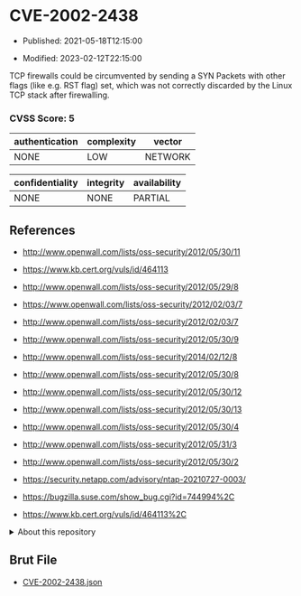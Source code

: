 # CVE-2002-2438

- Published: 2021-05-18T12:15:00

- Modified: 2023-02-12T22:15:00

TCP firewalls could be circumvented by sending a SYN Packets with other flags (like e.g. RST flag) set, which was not correctly discarded by the Linux TCP stack after firewalling.

### CVSS Score: **5**

| authentication | complexity | vector |
| --- | --- | --- |
| NONE | LOW | NETWORK |

| confidentiality | integrity | availability |
| --- | --- | --- |
| NONE | NONE | PARTIAL |

## References

* http://www.openwall.com/lists/oss-security/2012/05/30/11

* https://www.kb.cert.org/vuls/id/464113

* http://www.openwall.com/lists/oss-security/2012/05/29/8

* https://www.openwall.com/lists/oss-security/2012/02/03/7

* http://www.openwall.com/lists/oss-security/2012/02/03/7

* http://www.openwall.com/lists/oss-security/2012/05/30/9

* http://www.openwall.com/lists/oss-security/2014/02/12/8

* http://www.openwall.com/lists/oss-security/2012/05/30/8

* http://www.openwall.com/lists/oss-security/2012/05/30/12

* http://www.openwall.com/lists/oss-security/2012/05/30/13

* http://www.openwall.com/lists/oss-security/2012/05/30/4

* http://www.openwall.com/lists/oss-security/2012/05/31/3

* http://www.openwall.com/lists/oss-security/2012/05/30/2

* https://security.netapp.com/advisory/ntap-20210727-0003/

* https://bugzilla.suse.com/show_bug.cgi?id=744994%2C

* https://www.kb.cert.org/vuls/id/464113%2C

<details>
<summary>About this repository</summary> 

  This repository is part of the project [Live Hack CVE](https://github.com/Live-Hack-CVE). Main website can be found [www.live-hack.org](https://www.live-hack.org) 
  
  Made by [Sn0wAlice](https://github.com/Sn0wAlice) for the people that care about security and need to have a feed of the latest CVEs. Hope you enjoy it, don't forget to star the repo and follow me on [Twitter](https://twitter.com/Sn0wAlice) and [Github](https://github.com/Sn0wAlice). And that is my [personnal website](https://www.alice-snow.me/)

  - [Home Page](https://github.com/Live-Hack-CVE)
  - [Framework](https://github.com/Live-Hack-CVE/cve-framework)
  - [CVE database](https://github.com/Live-Hack-CVE/full_database)
  - [Changelog](https://github.com/Live-Hack-CVE/Changelog)
</details>

## Brut File

* [CVE-2002-2438.json](https://raw.githubusercontent.com/Live-Hack-CVE/full_database/main/cves/2002/CVE-2002-2438.json)

